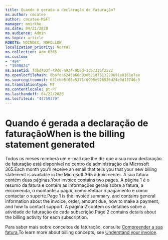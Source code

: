 ```yaml
---
title: Quando é gerada a declaração de faturação?
ms.author: cmcatee
author: cmcatee-MSFT
manager: mnirkhe
ms.date: 04/21/2020
ms.audience: Admin
ms.topic: article
ROBOTS: NOINDEX, NOFOLLOW
localization_priority: Normal
ms.collection: Adm_O365
ms.custom:
- "494"
- "1500024"
ms.assetid: fdbd403f-49d0-4934-9bed-1c67335f2522
ms.openlocfilehash: 0b6fda6245b66d938b21d7513229691e8161e7ae
ms.sourcegitcommit: 631cbb5f03e5371f0995e976536d24e9d13746c3
ms.translationtype: MT
ms.contentlocale: pt-PT
ms.lasthandoff: 04/22/2020
ms.locfileid: "43759379"
---
```

# <a name="when-is-the-billing-statement-generated"></a><span data-ttu-id="46232-102">Quando é gerada a declaração de faturação</span><span class="sxs-lookup"><span data-stu-id="46232-102">When is the billing statement generated</span></span>

<span data-ttu-id="46232-103">Todos os meses receberá um e-mail que lhe diz que a sua nova declaração de faturação está disponível no centro de administração da Microsoft 365.</span><span class="sxs-lookup"><span data-stu-id="46232-103">Each month you'll receive an email that tells you that your new billing statement is available in the Microsoft 365 admin center.</span></span> <span data-ttu-id="46232-104">A sua fatura contém duas páginas.</span><span class="sxs-lookup"><span data-stu-id="46232-104">Your invoice contains two pages.</span></span> <span data-ttu-id="46232-105">A página 1 é o resumo da fatura e contém as informações gerais sobre a fatura, a encomenda, o montante a pagar, como efetuar o pagamento e como contactar o suporte.</span><span class="sxs-lookup"><span data-stu-id="46232-105">Page 1 is the invoice summary, and contains general information about the invoice, order, amount due, how to make a payment, and how to contact support.</span></span> <span data-ttu-id="46232-106">A página 2 contém os detalhes sobre a atividade de faturação de cada subscrição.</span><span class="sxs-lookup"><span data-stu-id="46232-106">Page 2 contains details about the billing activity for each subscription.</span></span>
  
<span data-ttu-id="46232-107">Para saber mais sobre conceitos de faturação, consulte [Compreender a sua fatura.](https://docs.microsoft.com/office365/admin/subscriptions-and-billing/understand-your-invoice)</span><span class="sxs-lookup"><span data-stu-id="46232-107">To learn more about billing concepts, see [Understand your invoice](https://docs.microsoft.com/office365/admin/subscriptions-and-billing/understand-your-invoice).</span></span>